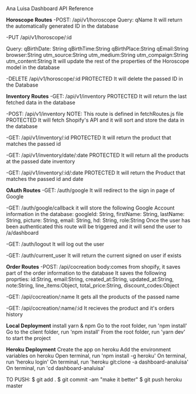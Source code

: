 Ana Luisa Dashboard API Reference 

**************Horoscope Routes**************
-POST: /api/v1/horoscope
Query: qName 
It will return the automatically generated ID in the database

-PUT  /api/v1/horoscope/:id

Query:  qBirthDate: String
  		qBirthTime:String
   		qBirthPlace:String
   		qEmail:String
   		browser:String
   		utm_source:String
   		utm_medium:String
   		utm_compaign:String
   		utm_content:String
It will update the rest of the properties of the Horoscope model in the database

-DELETE /api/v1/horoscope/:id 
PROTECTED
It will delete the passed ID in the Database

**************Inventory Routes**************
-GET:  /api/v1/inventory
PROTECTED
It will return the last fetched data in the database

-POST:  /api/v1/inventory NOTE:     This route is defined in fetchRoutes.js file
PROTECTED
It will fetch Shopify's API and it will sort and store the data in the database

-GET:  /api/v1/inventory/:id
PROTECTED
It will return the product that matches the passed id

-GET: /api/v1/inventory/date/:date
PROTECTED
It will return all the products at the passed date inventory

-GET: /api/v1/inventory/:id/:date
PROTECTED
It will return the Product that matches the passed id and date

**************OAuth Routes**************
-GET:  /auth/google
It will redirect to the sign in page of Google

-GET: /auth/google/callback
it will store the following Google Account information in the database:
    googleId: String,
    firstName: String,
    lastName: String,
    picture: String,
    email: String,
    hd: String,
    role:String
Once the user has been authenticated this route will be triggered and it will send the user to /a/dashboard

-GET: /auth/logout
It will log out the user

-GET: /auth/current_user
It will return the current signed on user if exists


**************Order Routes**************
-POST: /api/cocreation
body:comes from shopify, it saves part of the order information to the database
It saves the following proprties:
    id:String,
    email:String,
    created_at:String,
    updated_at:String,
    note:String,
    line_items:Object,
    total_price:String,
    discount_codes:Object

-GET: /api/cocreation/:name
It gets all the products of the passed name 

-GET: /api/cocreation/:name/:id
It recieves the product and it's orders history




**************Local Deployment**************
install yarn & npm
Go to the root folder, run 'npm install'
Go to the client folder, run 'npm install'
From the root folder, run 'yarn dev' to start the project

**************Heroku Deployment**************
Create the app on heroku
Add the environment variables on heroku 
Open terminal, run 'npm install -g heroku'
On terminal, run 'heroku login'
On terminal, run 'heroku git:clone -a dashboard-analuisa'
On terminal, run 'cd dashboard-analuisa'

TO PUSH:
$ git add .
$ git commit -am "make it better"
$ git push heroku master
